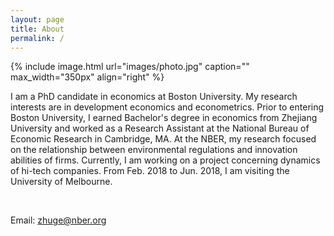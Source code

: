 ```yaml
---
layout: page
title: About
permalink: /
---
```


{% include image.html url="images/photo.jpg" caption="" max_width="350px" align="right" %}

I am a PhD candidate in economics at Boston University. My research interests are in development economics and econometrics. Prior to entering Boston University, I earned Bachelor's degree in economics from Zhejiang University and worked as a Research Assistant at the National Bureau of Economic Research in Cambridge, MA. At the NBER, my research focused on the relationship between environmental regulations and innovation abilities of firms. Currently, I am working on a project concerning dynamics of hi-tech companies. From Feb. 2018 to Jun. 2018, I am visiting the University of Melbourne.

<br />

Email: [zhuge@nber.org]

[zhuge@nber.org]: mailto:zhuge@nber.org

<br />
